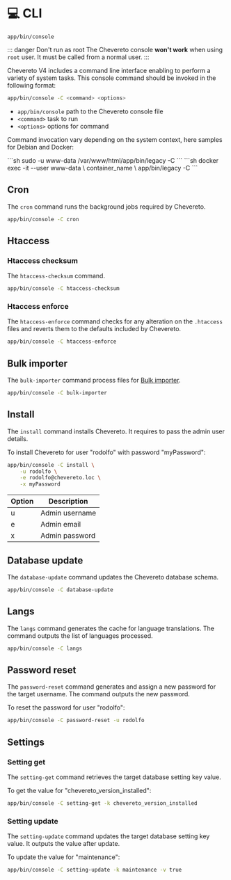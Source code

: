 # 💻 CLI

`app/bin/console`

::: danger Don't run as root
The Chevereto console **won't work** when using `root` user. It must be called from a normal user.
:::

Chevereto V4 includes a command line interface enabling to perform a variety of system tasks. This console command should be invoked in the following format:

```sh
app/bin/console -C <command> <options>
```

* `app/bin/console` path to the Chevereto console file
* `<command>` task to run
* `<options>` options for command

Command invocation vary depending on the system context, here samples for Debian and Docker:

<code-group>
<code-block title="Debian">
```sh
sudo -u www-data /var/www/html/app/bin/legacy -C <command> <options>
```
</code-block>

<code-block title="Docker">
```sh
docker exec -it --user www-data \
    container_name \
    app/bin/legacy -C <command> <options>
```
</code-block>
</code-group>

## Cron

The `cron` command runs the background jobs required by Chevereto.

```sh
app/bin/console -C cron
```

## Htaccess

### Htaccess checksum

The `htaccess-checksum` command.

```sh
app/bin/console -C htaccess-checksum
```

### Htaccess enforce

The `htaccess-enforce` command checks for any alteration on the `.htaccess` files and reverts them to the defaults included by Chevereto.

```sh
app/bin/console -C htaccess-enforce
```

## Bulk importer

The `bulk-importer` command process files for [Bulk importer](https://v4-admin.chevereto.com/dashboard/bulk-importer.html).

```sh
app/bin/console -C bulk-importer
```

## Install

The `install` command installs Chevereto. It requires to pass the admin user details.

To install Chevereto for user "rodolfo" with password "myPassword":

```sh
app/bin/console -C install \
    -u rodolfo \
    -e rodolfo@chevereto.loc \
    -x myPassword
```

| Option | Description    |
| ------ | -------------- |
| u      | Admin username |
| e      | Admin email    |
| x      | Admin password |

## Database update

The `database-update` command updates the Chevereto database schema.

```sh
app/bin/console -C database-update
```

## Langs

The `langs` command generates the cache for language translations. The command outputs the list of languages processed.

```sh
app/bin/console -C langs
```

## Password reset

The `password-reset` command generates and assign a new password for the target username. The command outputs the new password.

To reset the password for user "rodolfo":

```sh
app/bin/console -C password-reset -u rodolfo
```

## Settings

### Setting get

The `setting-get` command retrieves the target database setting key value.

To get the value for "chevereto_version_installed":

```sh
app/bin/console -C setting-get -k chevereto_version_installed
```

### Setting update

The `setting-update` command updates the target database setting key value. It outputs the value after update.

To update the value for "maintenance":

```sh
app/bin/console -C setting-update -k maintenance -v true
```
